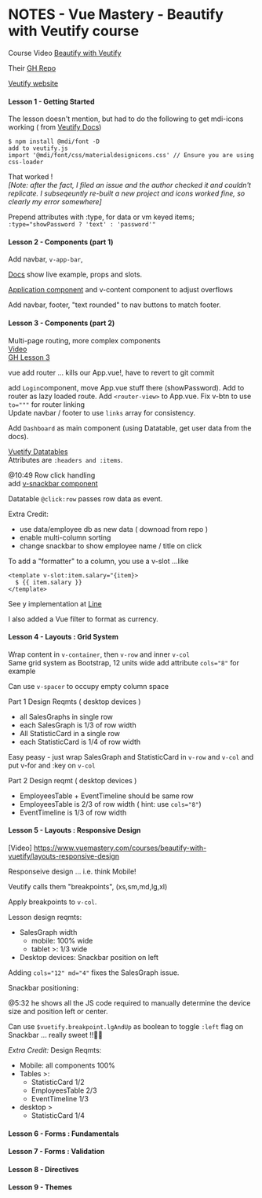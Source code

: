 # NOTES - Vue Mastery - Beautify with Veutify course

Course Video [Beautify with Veutify](https://www.vuemastery.com/courses/beautify-with-vuetify/getting-started-with-vuetify)

Their [GH Repo](https://github.com/Code-Pop/beautify-with-vuetify/tree/Lesson-1-BEGIN) 

[Veutify website](https://vuetifyjs.com/en/getting-started/quick-start/)

#### Lesson 1 - Getting Started

The lesson doesn't mention, but had to do the following to get mdi-icons working ( from [Veutify Docs](https://vuetifyjs.com/en/customization/icons/#icons))
```
$ npm install @mdi/font -D
add to veutify.js
import '@mdi/font/css/materialdesignicons.css' // Ensure you are using css-loader
```
That worked !  
_[Note: after the fact, I filed an issue and the author checked it and couldn't replicate.  I
subseqeuntly re-built a new project and icons worked fine, so clearly my error somewhere]_

Prepend attributes with :type, for data or vm keyed items;  
`:type="showPassword ? 'text' : 'password'"`

#### Lesson 2 - Components (part 1)

Add navbar, `v-app-bar`, 

[Docs](https://vuetifyjs.com/en/components/app-bars/) show live example, props and slots.

[Application component](https://vuetifyjs.com/en/components/application/) and v-content component to adjust overflows

Add navbar, footer, "text rounded" to nav buttons to match footer.

#### Lesson 3 - Components (part 2)
Multi-page routing, more complex components          
[Video](https://www.vuemastery.com/courses/beautify-with-vuetify/components-part-2)  
[GH Lesson 3](https://github.com/Code-Pop/beautify-with-vuetify/tree/Lesson-3-BEGIN)   

vue add router ... kills our App.vue!, have to revert to git commit

add `Login`component, move App.vue stuff there (showPassword).  Add to router
as lazy loaded route.  Add `<router-view>` to App.vue.
Fix v-btn to use `to="""` for router linking  
Update navbar / footer to use `links` array for consistency.

Add `Dashboard` as main component (using Datatable, get user data from the docs).

[Vuetify Datatables](https://vuetifyjs.com/en/components/data-tables/)  
Attributes are `:headers and :items`.

@10:49 Row click handling  
add [v-snackbar component](https://vuetifyjs.com/en/components/snackbars/#snackbars)  

Datatable `@click:row` passes row data as event.

Extra Credit:
 * use data/employee db as new data ( downoad from repo )
 * enable multi-column sorting
 * change snackbar to show employee name  / title on click
 
To add a "formatter" to a column, you use a v-slot ...like
``` 
<template v-slot:item.salary="{item}>
  $ {{ item.salary }}
</template>
```        
See y implementation at [Line](https://github.com/stlsmiths/veutify-dashboard/blob/master/src/views/Dashboard.vue#L13)

I also added a Vue filter to format as currency.

#### Lesson 4 - Layouts : Grid System 

Wrap content in `v-container`, then `v-row` and inner `v-col`  
Same grid system as Bootstrap, 12 units wide
add attribute `cols="8"` for example

Can use `v-spacer` to occupy empty column space

Part 1 Design Reqmts ( desktop devices )
 * all SalesGraphs in single row
 * each SalesGraph is 1/3 of row width
 * All StatisticCard in a single row
 * each StatisticCard is 1/4 of row width 

Easy peasy - just wrap SalesGraph and StatisticCard in `v-row` and `v-col` and put v-for and :key 
on `v-col`

Part 2 Design reqmt ( desktop devices )
 * EmployeesTable + EventTimeline should be same row
 * EmployeesTable is 2/3 of row width  ( hint: use `cols="8"`)
 * EventTimeline is 1/3 of row width 
 
#### Lesson 5 - Layouts : Responsive Design

[Video] https://www.vuemastery.com/courses/beautify-with-vuetify/layouts-responsive-design

Responseive design ... i.e. think Mobile!

Veutify calls them "breakpoints", (xs,sm,md,lg,xl)

Apply breakpoints to `v-col`.

Lesson design reqmts:
 * SalesGraph width 
   * mobile:  100% wide
   * tablet >:  1/3 wide
 * Desktop devices:  Snackbar position on left

Adding `cols="12" md="4"` fixes the SalesGraph issue.

Snackbar positioning:

@5:32 he shows all the JS code required to manually determine the
device size and position left or center.

Can use `$vuetify.breakpoint.lgAndUp` as boolean to toggle `:left` flag 
on Snackbar ... really sweet !!👍🏼

*Extra Credit:*
Design Reqmts:
 * Mobile:  all components 100%
 * Tables >:
    * StatisticCard 1/2
    * EmployeesTable 2/3
    * EventTimeline 1/3
 * desktop >
    * StatisticCard 1/4
    
 


#### Lesson 6 - Forms : Fundamentals

#### Lesson 7 - Forms : Validation

#### Lesson 8 - Directives

#### Lesson 9 - Themes




